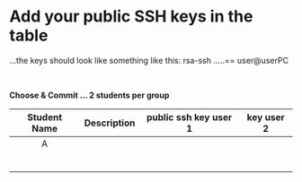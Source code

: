 # Add your public SSH keys in the table 

...the keys should look like something like this: rsa-ssh .....== user@userPC

<br/>

**Choose & Commit ... 2 students per group**

|  Student Name	        |  Description		          	|  public ssh key  user 1  |  key user 2    |
| :-------------------: | :-------------------------: | :----------------------: | :------------: |
| A                      |                             |                          |                |
|                       |                             |                          |                |
|                       |                             |                          |                |
|                       |                             |                          |                |
|                       |                             |                          |                |
|                       |                             |                          |                |
|                       |                             |                          |                
